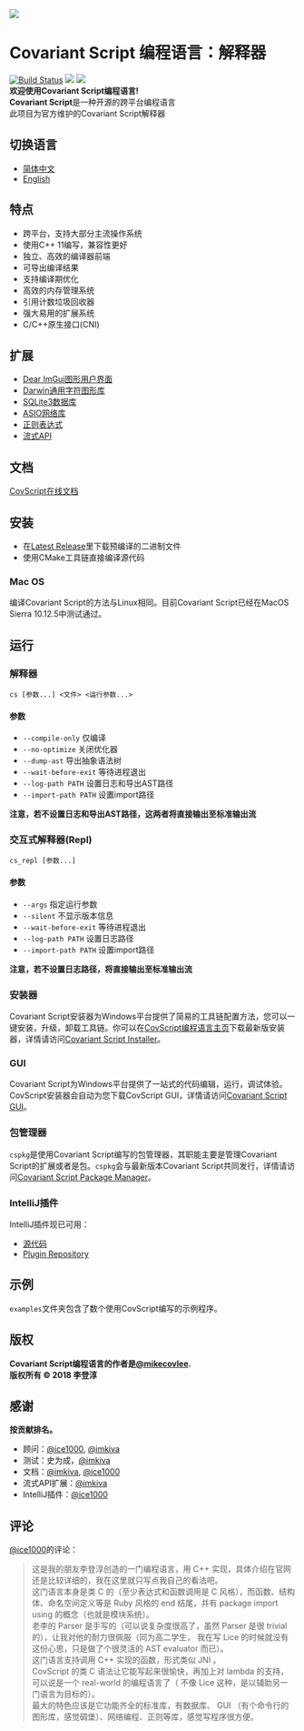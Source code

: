 ![](https://github.com/covscript/covscript/raw/master/icon/covariant_script_wide.png)
# Covariant Script 编程语言：解释器 #
[![Build Status](https://travis-ci.org/covscript/covscript.svg?branch=master)](https://travis-ci.org/covscript/covscript)
[![](https://img.shields.io/github/license/covscript/covscript.svg)](https://github.com/covscript/covscript/blob/master/LICENSE)
[![](https://img.shields.io/github/languages/top/covscript/covscript.svg)](http://www.cplusplus.com/)  
**欢迎使用Covariant Script编程语言!**  
**Covariant Script**是一种开源的跨平台编程语言  
此项目为官方维护的Covariant Script解释器
## 切换语言 ##
+ [简体中文](https://github.com/covscript/covscript/blob/master/README.zh_CN.md)
+ [English](https://github.com/covscript/covscript/blob/master/README.md)
## 特点 ##
+ 跨平台，支持大部分主流操作系统
+ 使用C++ 11编写，兼容性更好
+ 独立、高效的编译器前端
+ 可导出编译结果
+ 支持编译期优化
+ 高效的内存管理系统
+ 引用计数垃圾回收器
+ 强大易用的扩展系统
+ C/C++原生接口(CNI)
## 扩展 ##
+ [Dear ImGui图形用户界面](https://github.com/covscript/covscript-imgui)
+ [Darwin通用字符图形库](https://github.com/covscript/covscript-darwin)
+ [SQLite3数据库](https://github.com/covscript/covscript-sqlite)
+ [ASIO网络库](https://github.com/covscript/covscript-network)
+ [正则表达式](https://github.com/covscript/covscript-regex)
+ [流式API](https://github.com/covscript/covscript-streams)
## 文档 ##
[CovScript在线文档](http://covscript.org/docs/)  
## 安装 ##
+ 在[Latest Release](https://github.com/covscript/covscript/releases/latest)里下载预编译的二进制文件
+ 使用CMake工具链直接编译源代码
### Mac OS ###
编译Covariant Script的方法与Linux相同。目前Covariant Script已经在MacOS Sierra 10.12.5中测试通过。
## 运行 ##
### 解释器 ###
`cs [参数...] <文件> <运行参数...>`  
#### 参数 ####
+ `--compile-only` 仅编译
+ `--no-optimize` 关闭优化器
+ `--dump-ast` 导出抽象语法树
+ `--wait-before-exit` 等待进程退出
+ `--log-path PATH` 设置日志和导出AST路径
+ `--import-path PATH` 设置import路径

**注意，若不设置日志和导出AST路径，这两者将直接输出至标准输出流**
### 交互式解释器(Repl) ###
`cs_repl [参数...]`  
#### 参数 ####
+ `--args` 指定运行参数
+ `--silent` 不显示版本信息
+ `--wait-before-exit` 等待进程退出
+ `--log-path PATH` 设置日志路径
+ `--import-path PATH` 设置import路径

**注意，若不设置日志路径，将直接输出至标准输出流**
### 安装器 ###
Covariant Script安装器为Windows平台提供了简易的工具链配置方法，您可以一键安装，升级，卸载工具链。你可以在[CovScript编程语言主页](http://covscript.org)下载最新版安装器，详情请访问[Covariant Script Installer](https://github.com/covscript/covscript-installer)。
### GUI ###
Covariant Script为Windows平台提供了一站式的代码编辑，运行，调试体验。CovScript安装器会自动为您下载CovScript GUI，详情请访问[Covariant Script GUI](https://github.com/covscript/covscript-gui)。
### 包管理器 ###
`cspkg`是使用Covariant Script编写的包管理器，其职能主要是管理Covariant Script的扩展或者是包。`cspkg`会与最新版本Covariant Script共同发行，详情请访问[Covariant Script Package Manager](https://github.com/covscript/cspkg)。
### IntelliJ插件 ###
IntelliJ插件现已可用：
+ [源代码](https://github.com/covscript/covscript-intellij)
+ [Plugin Repository](https://plugins.jetbrains.com/plugin/10326-covscript)
## 示例 ##
`examples`文件夹包含了数个使用CovScript编写的示例程序。
## 版权 ##
**Covariant Script编程语言的作者是[@mikecovlee](https://github.com/mikecovlee/).**  
**版权所有 © 2018 李登淳**
## 感谢 ##
**按贡献排名。**  
+ 顾问：[@ice1000](https://github.com/ice1000/), [@imkiva](https://github.com/imkiva/)
+ 测试：史为成，[@imkiva](https://github.com/imkiva/)
+ 文档：[@imkiva](https://github.com/imkiva/), [@ice1000](https://github.com/ice1000/)
+ 流式API扩展：[@imkiva](https://github.com/imkiva/)
+ IntelliJ插件：[@ice1000](https://github.com/ice1000/)
## 评论 ##
[@ice1000](https://github.com/ice1000/)的评论：
>这是我的朋友李登淳创造的一门编程语言，用 C++ 实现，具体介绍在官网还是比较详细的，我在这里就只写点我自己的看法吧。  
这门语言本身是类 C 的（至少表达式和函数调用是 C 风格），而函数、结构体、命名空间定义等是 Ruby 风格的 end 结尾，并有 package import using 的概念（也就是模块系统）。  
老李的 Parser 是手写的（可以说复杂度很高了，虽然 Parser 是很 trivial 的），让我对他的耐力很佩服（同为高二学生， 我在写 Lice 的时候就没有这份心思，只是做了个很灵活的 AST evaluator 而已）。  
这门语言支持调用 C++ 实现的函数，形式类似 JNI 。  
CovScript 的类 C 语法让它能写起来很愉快，再加上对 lambda 的支持，可以说是一个 real-world 的编程语言了（ 不像 Lice 这种，是以辅助另一门语言为目标的）。  
最大的特色应该是它功能齐全的标准库，有数据库、 GUI （有个命令行的图形库，感觉碉堡）、网络编程、正则等库，感觉写程序很方便。